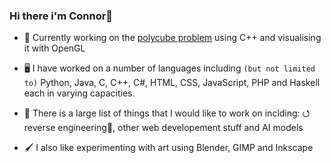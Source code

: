 ### Hi there i'm Connor👋

 - 🧊 Currently working on the [polycube problem](https://en.wikipedia.org/wiki/Polycube) using C++ and visualising it with OpenGL

- 🖥️ I have worked on a number of languages including `(but not limited to)` Python, Java, C, C++, C#, HTML, CSS, JavaScript, PHP and Haskell each in varying capacities. 

- 🔭 There is a large list of things that I would like to work on inclding: ⭯ reverse engineering🔧, other web developement stuff and AI models
<!-- - 🌱 I’m currently learning, and number of different frameworks -->

- 🖌️ I also like experimenting with art using Blender, GIMP and Inkscape
 <!--
- I also have a [website via GitHub pages](https://c-0b.github.io) (that is up most of the time)
-->
